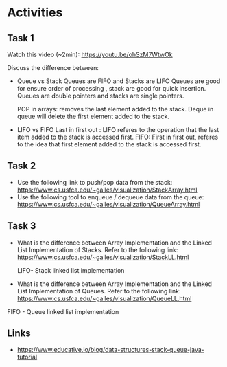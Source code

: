 # Activities

## Task 1

Watch this video (~2min):
https://youtu.be/ohSzM7WtwOk

Discuss the difference between:

- Queue vs Stack
  Queues are FIFO and Stacks are LIFO
  Queues are good for ensure order of processing , stack are good for quick insertion.
  Queues are double pointers and stacks are single pointers.

  POP in arrays: removes the last element added to the stack.
  Deque in queue will delete the first element added to the stack.
- LIFO vs FIFO
    Last in first out : LIFO referes to the operation that the last item added to the stack is accessed first.
    FIFO: First in first out, referes to the idea that first element added to the stack is accessed first.

## Task 2

- Use the following link to push/pop data from the stack:
  https://www.cs.usfca.edu/~galles/visualization/StackArray.html
- Use the following tool to enqueue / dequeue data from the queue:
  https://www.cs.usfca.edu/~galles/visualization/QueueArray.html

## Task 3

- What is the difference between Array Implementation and the Linked List Implementation of Stacks. Refer to the following link:
  https://www.cs.usfca.edu/~galles/visualization/StackLL.html

  LIFO- Stack linked list implementation

- What is the difference between Array Implementation and the Linked List Implementation of Queues. Refer to the following link:
  https://www.cs.usfca.edu/~galles/visualization/QueueLL.html

FIFO - Queue linked list implementation
## Links

- https://www.educative.io/blog/data-structures-stack-queue-java-tutorial
